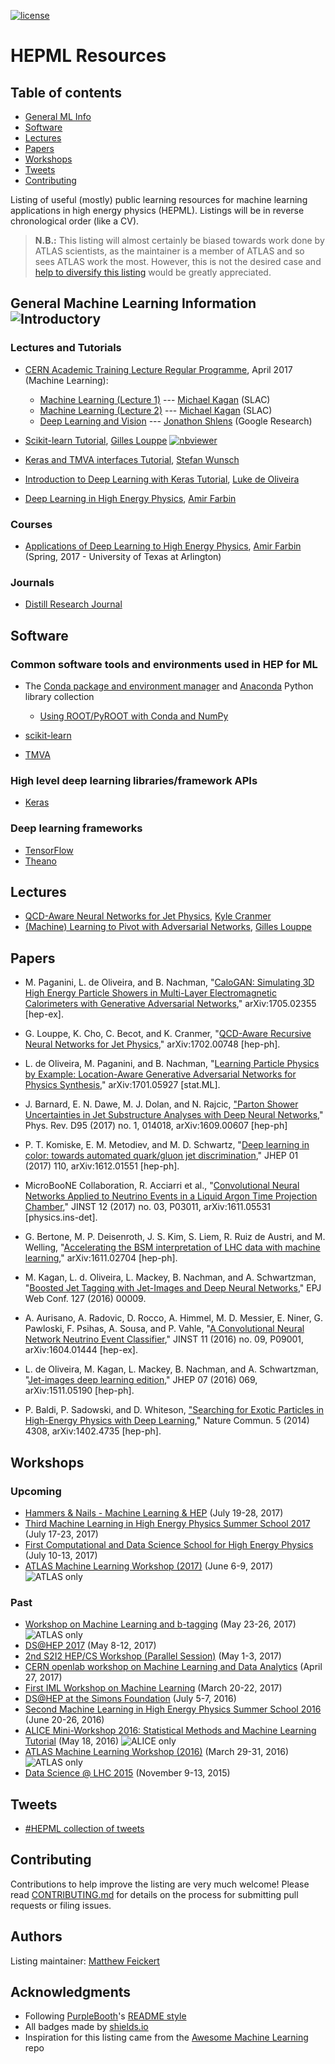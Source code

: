 [![license](https://img.shields.io/github/license/iml-wg/HEP-ML-Resources.svg)]()

# HEPML Resources

## Table of contents

- [General ML Info](#general-machine-learning-information-)
- [Software](#software)
- [Lectures](#lectures)
- [Papers](#papers)
- [Workshops](#workshops)
- [Tweets](#tweets)
- [Contributing](#contributing)

Listing of useful (mostly) public learning resources for machine learning applications in high energy physics (HEPML). Listings will be in reverse chronological order (like a CV).

> **N.B.:** This listing will almost certainly be biased towards work done by ATLAS scientists, as the maintainer is a member of ATLAS and so sees ATLAS work the most. However, this is not the desired case and [help to diversify this listing](#contributing) would be greatly appreciated.

## General Machine Learning Information ![Introductory](https://img.shields.io/badge/subject-introductory-blue.svg)

### Lectures and Tutorials

- [CERN Academic Training Lecture Regular Programme](https://indico.cern.ch/category/72/), April 2017 (Machine Learning):

  - [Machine Learning (Lecture 1)](https://indico.cern.ch/event/619370/) --- [Michael Kagan](https://www.linkedin.com/in/michael-kagan-06292616/) (SLAC)
  - [Machine Learning (Lecture 2)](https://indico.cern.ch/event/619371/) --- [Michael Kagan](https://www.linkedin.com/in/michael-kagan-06292616/) (SLAC)
  - [Deep Learning and Vision](https://indico.cern.ch/event/619372/) --- [Jonathon Shlens](https://research.google.com/pubs/JonathonShlens.html) (Google Research)

- [Scikit-learn Tutorial](https://indico.cern.ch/event/595059/contributions/2522192/), [Gilles Louppe](https://glouppe.github.io/) [![nbviewer](https://img.shields.io/badge/view%20on-nbviewer-brightgreen.svg)](https://nbviewer.jupyter.org/github/glouppe/tutorials-iml2017/tree/master/)

- [Keras and TMVA interfaces Tutorial](https://indico.cern.ch/event/595059/contributions/2522193/), [Stefan Wunsch](https://www.ims.kit.edu/14_117.php)

- [Introduction to Deep Learning with Keras Tutorial](https://gist.github.com/lukedeo/0654e7310432d6d435126c556b863907), [Luke de Oliveira](https://ldo.io/)

- [Deep Learning in High Energy Physics](https://youtu.be/cSxQPFb0yOw), [Amir Farbin](http://www.uta.edu/physics/pages/faculty/profiles/farbin/index.html)

### Courses

- [Applications of Deep Learning to High Energy Physics](https://wiki.uta.edu/display/~afarbin/Physics+4%285%29391-002+-+Applications+of+Deep+Learning+to+High+Energy+Physics), [Amir Farbin](http://www.uta.edu/physics/pages/faculty/profiles/farbin/index.html) (Spring, 2017 - University of Texas at Arlington)

### Journals

- [Distill Research Journal](http://distill.pub/)

## Software

### Common software tools and environments used in HEP for ML

- The [Conda package and environment manager](https://conda.io/docs/) and [Anaconda](https://www.continuum.io/anaconda-overview) Python library collection

  - [Using ROOT/PyROOT with Conda and NumPy](https://indico.cern.ch/event/619371/attachments/1450504/2236434/Kagan_Lecture2.pdf#page=99)

- [scikit-learn](http://scikit-learn.org/stable/)

- [TMVA](http://tmva.sourceforge.net/)

### High level deep learning libraries/framework APIs

- [Keras](https://keras.io/)

### Deep learning frameworks

- [TensorFlow](https://www.tensorflow.org/)
- [Theano](http://deeplearning.net/software/theano/)

## Lectures

- [QCD-Aware Neural Networks for Jet Physics](https://indico.cern.ch/event/640111/), [Kyle Cranmer](http://theoryandpractice.org/)
- [(Machine) Learning to Pivot with Adversarial Networks](http://indico.iihe.ac.be/indico/conferenceDisplay.py?confId=1082), [Gilles Louppe](https://glouppe.github.io/)

<!-- ## Notebooks - [Vince Croft RooFit Notebooks](https://www.nikhef.nl/~vcroft/notebooks.html) -->

 ## Papers

- M. Paganini, L. de Oliveira, and B. Nachman, "[CaloGAN: Simulating 3D High Energy Particle Showers in Multi-Layer Electromagnetic Calorimeters with Generative Adversarial Networks](https://inspirehep.net/record/1598455)," arXiv:1705.02355 [hep-ex].
- G. Louppe, K. Cho, C. Becot, and K. Cranmer, "[QCD-Aware Recursive Neural Networks for Jet Physics](https://inspirehep.net/record/1511884)," arXiv:1702.00748 [hep-ph].

- L. de Oliveira, M. Paganini, and B. Nachman, "[Learning Particle Physics by Example: Location-Aware Generative Adversarial Networks for Physics Synthesis](https://inspirehep.net/record/1510258)," arXiv:1701.05927 [stat.ML].

- J. Barnard, E. N. Dawe, M. J. Dolan, and N. Rajcic, ["Parton Shower Uncertainties in Jet Substructure Analyses with Deep Neural Networks](https://inspirehep.net/record/1485081)," Phys. Rev. D95 (2017) no. 1, 014018, arXiv:1609.00607 [hep-ph]

- P. T. Komiske, E. M. Metodiev, and M. D. Schwartz, "[Deep learning in color: towards automated quark/gluon jet discrimination](https://inspirehep.net/record/1501944)," JHEP 01 (2017) 110, arXiv:1612.01551 [hep-ph].

- MicroBooNE Collaboration, R. Acciarri et al., "[Convolutional Neural Networks Applied to Neutrino Events in a Liquid Argon Time Projection Chamber](https://inspirehep.net/record/1498561)," JINST 12 (2017) no. 03, P03011, arXiv:1611.05531 [physics.ins-det].

- G. Bertone, M. P. Deisenroth, J. S. Kim, S. Liem, R. Ruiz de Austri, and M. Welling, "[Accelerating the BSM interpretation of LHC data with machine learning](https://inspirehep.net/record/1496641)," arXiv:1611.02704 [hep-ph].

- M. Kagan, L. d. Oliveira, L. Mackey, B. Nachman, and A. Schwartzman, "[Boosted Jet Tagging with Jet-Images and Deep Neural Networks](http://inspirehep.net/record/1504297/)," EPJ Web Conf. 127 (2016) 00009.

- A. Aurisano, A. Radovic, D. Rocco, A. Himmel, M. D. Messier, E. Niner, G. Pawloski, F. Psihas, A. Sousa, and P. Vahle, "[A Convolutional Neural Network Neutrino Event Classifier](https://inspirehep.net/record/1444342)," JINST 11 (2016) no. 09, P09001, arXiv:1604.01444 [hep-ex].

- L. de Oliveira, M. Kagan, L. Mackey, B. Nachman, and A. Schwartzman, "[Jet-images deep learning edition](https://inspirehep.net/record/1405106)," JHEP 07 (2016) 069, arXiv:1511.05190 [hep-ph].

- P. Baldi, P. Sadowski, and D. Whiteson, ["Searching for Exotic Particles in High-Energy Physics with Deep Learning](https://inspirehep.net/record/1281836)," Nature Commun. 5 (2014) 4308, arXiv:1402.4735 [hep-ph].

## Workshops

### Upcoming

- [Hammers & Nails - Machine Learning & HEP](https://www.weizmann.ac.il/conferences/SRitp/Summer2017/) (July 19-28, 2017)
- [Third Machine Learning in High Energy Physics Summer School 2017](https://indico.cern.ch/event/613571/) (July 17-23, 2017)
- [First Computational and Data Science School for High Energy Physics](http://codas-hep.org/) (July 10-13, 2017)
- [ATLAS Machine Learning Workshop (2017)](https://indico.cern.ch/event/630665/overview) (June 6-9, 2017) ![ATLAS only](https://img.shields.io/badge/restricted-ATLAS-red.svg)

### Past

- [Workshop on Machine Learning and b-tagging](https://indico.cern.ch/event/615994/overview) (May 23-26, 2017) ![ATLAS only](https://img.shields.io/badge/restricted-ATLAS-red.svg)
- [DS@HEP 2017](https://indico.fnal.gov/conferenceDisplay.py?confId=13497) (May 8-12, 2017)
- [2nd S2I2 HEP/CS Workshop (Parallel Session)](https://indico.cern.ch/event/622920/timetable/#5-parallel-session-machine-lea) (May 1-3, 2017)
- [CERN openlab workshop on Machine Learning and Data Analytics](https://indico.cern.ch/event/627852/) (April 27, 2017)
- [First IML Workshop on Machine Learning](https://indico.cern.ch/event/595059/) (March 20-22, 2017)
- [DS@HEP at the Simons Foundation](https://indico.hep.caltech.edu/indico/conferenceDisplay.py?confId=102) (July 5-7, 2016)
- [Second Machine Learning in High Energy Physics Summer School 2016](https://indico.cern.ch/event/497368/overview) (June 20-26, 2016)
- [ALICE Mini-Workshop 2016: Statistical Methods and Machine Learning Tutorial](https://indico.cern.ch/event/514695/) (May 18, 2016) ![ALICE only](https://img.shields.io/badge/restricted-ALICE-red.svg)
- [ATLAS Machine Learning Workshop (2016)](https://indico.cern.ch/event/483999/) (March 29-31, 2016) ![ATLAS only](https://img.shields.io/badge/restricted-ATLAS-red.svg)
- [Data Science @ LHC 2015](https://indico.cern.ch/event/395374/) (November 9-13, 2015)

## Tweets

- [#HEPML collection of tweets](https://twitter.com/HEPfeickert/timelines/806382943342096384)

## Contributing

Contributions to help improve the listing are very much welcome! Please read [CONTRIBUTING.md](https://github.com/matthewfeickert/HEP-ML-Resources/blob/master/CONTRIBUTING.md) for details on the process for submitting pull requests or filing issues.

## Authors

Listing maintainer: [Matthew Feickert](http://www.matthewfeickert.com/)

## Acknowledgments

- Following [PurpleBooth](https://github.com/PurpleBooth)'s [README style](https://gist.github.com/PurpleBooth/109311bb0361f32d87a2)
- All badges made by [shields.io](http://shields.io/)
- Inspiration for this listing came from the [Awesome Machine Learning](https://github.com/josephmisiti/awesome-machine-learning) repo
